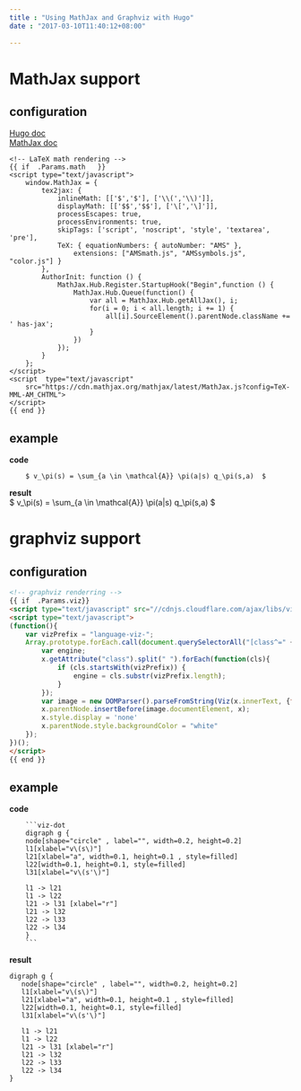 ```yaml
---
title : "Using MathJax and Graphviz with Hugo"
date : "2017-03-10T11:40:12+08:00"
 
---
```


# MathJax support
## configuration
[Hugo doc](https://gohugo.io/tutorials/mathjax/)    
[MathJax doc](http://docs.mathjax.org/en/latest/configuration.html?#using-plain-javascript)     

``` 
<!-- LaTeX math rendering -->
{{ if  .Params.math   }}
<script type="text/javascript">
    window.MathJax = {
        tex2jax: {
            inlineMath: [['$','$'], ['\\(','\\)']],
            displayMath: [['$$','$$'], ['\[','\]']],
            processEscapes: true,
            processEnvironments: true,
            skipTags: ['script', 'noscript', 'style', 'textarea', 'pre'],
            TeX: { equationNumbers: { autoNumber: "AMS" },
                extensions: ["AMSmath.js", "AMSsymbols.js", "color.js"] }
        },
        AuthorInit: function () {
            MathJax.Hub.Register.StartupHook("Begin",function () {
                MathJax.Hub.Queue(function() {
                    var all = MathJax.Hub.getAllJax(), i;
                    for(i = 0; i < all.length; i += 1) {
                        all[i].SourceElement().parentNode.className += ' has-jax';
                    }
                })
            });
        }
    };
</script>
<script  type="text/javascript"
    src="https://cdn.mathjax.org/mathjax/latest/MathJax.js?config=TeX-MML-AM_CHTML">
</script>
{{ end }}
```

## example 
**code**    
```
    $ v_\pi(s) = \sum_{a \in \mathcal{A}} \pi(a|s) q_\pi(s,a)  $
```
**result**  
$ v_\pi(s) = \sum_{a \in \mathcal{A}} \pi(a|s) q_\pi(s,a)  $

# graphviz support

## configuration
```html 
<!-- graphviz renderring -->
{{ if  .Params.viz}}
<script type="text/javascript" src="//cdnjs.cloudflare.com/ajax/libs/viz.js/1.7.1/viz.js"> </script>
<script type="text/javascript">
(function(){
    var vizPrefix = "language-viz-";
    Array.prototype.forEach.call(document.querySelectorAll("[class^=" + vizPrefix + "]"), function(x){
        var engine;
        x.getAttribute("class").split(" ").forEach(function(cls){
            if (cls.startsWith(vizPrefix)) {
                engine = cls.substr(vizPrefix.length);
            }
        });
        var image = new DOMParser().parseFromString(Viz(x.innerText, {format:"svg", engine:engine}), "image/svg+xml");
        x.parentNode.insertBefore(image.documentElement, x);
        x.style.display = 'none'
        x.parentNode.style.backgroundColor = "white"
    });
})();
</script>
{{ end }}
```

## example
**code**        
```
    ```viz-dot
    digraph g { 
    node[shape="circle" , label="", width=0.2, height=0.2]
    l1[xlabel="v\(s\)"]
    l21[xlabel="a", width=0.1, height=0.1 , style=filled]
    l22[width=0.1, height=0.1, style=filled]
    l31[xlabel="v\(s'\)"]

    l1 -> l21
    l1 -> l22
    l21 -> l31 [xlabel="r"]
    l21 -> l32
    l22 -> l33
    l22 -> l34
    }
    ```
```
**result**   
```viz-dot
digraph g { 
   node[shape="circle" , label="", width=0.2, height=0.2]
   l1[xlabel="v\(s\)"]
   l21[xlabel="a", width=0.1, height=0.1 , style=filled]
   l22[width=0.1, height=0.1, style=filled]
   l31[xlabel="v\(s'\)"]

   l1 -> l21
   l1 -> l22
   l21 -> l31 [xlabel="r"]
   l21 -> l32
   l22 -> l33
   l22 -> l34
}
```